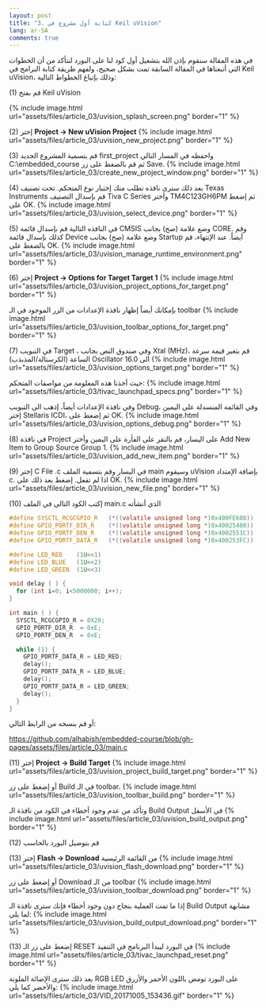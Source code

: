 ```yaml
---
layout: post
title: "3. كتابة أول مشروع في Keil uVision"
lang: ar-SA
comments: true
---
```


في هذه المقالة سنقوم بإذن الله بتشغيل أول كود لنا على البورد لنتأكد من أن الخطوات التي أتبعناها في المقالة السابقة تمت بشكل صحيح، ولفهم طريقة كتابة البرامج في Keil uVision، وذلك بإتباع الخطواط التالية:

(1) قم بفتح Keil uVision

{% include image.html url="assets/files/article_03/uvision_splash_screen.png" border="1" %}

(2) إختر **Project -> New uVision Project**
{% include image.html url="assets/files/article_03/uvision_new_project.png" border="1" %}

(3) قم بتسمية المشروع الجديد first_project واحفظه في المسار التالي C:\embedded_course ثم قم بالضغط على زر Save.
{% include image.html url="assets/files/article_03/create_new_project_window.png" border="1" %}

(4) بعد ذلك سترى نافذه تطلب منك إختيار نوع المتحكم. تحت تصنيف Texas Instruments قم بإسدال التصنيف Tiva C Series وأختر TM4C123GH6PM ثم إضغط على OK. 
{% include image.html url="assets/files/article_03/uvision_select_device.png" border="1" %}

(5) في النافذه التالية قم بإسدال قائمة CMSIS وضع علامة (صح) بجانب CORE. وقم كذلك بإسدال قائمة Device وضع علامة (صح) بجانب Startup أيضاً. عند الإنتهاء، قم بالضغط على OK.
{% include image.html url="assets/files/article_03/uvision_manage_runtime_environment.png" border="1" %}

(6) إختر **Project -> Options for Target Target 1**
{% include image.html url="assets/files/article_03/uvision_project_options_for_target.png" border="1" %}

بإمكانك أيضاً إظهار نافذة الإعدادات من الزر الموجود في الـ toolbar
{% include image.html url="assets/files/article_03/uvision_toolbar_options_for_target.png" border="1" %}

(7) في التبويب Target ، وفي صندوق النص بجانب Xtal (MHz)، قم بتغير قيمة سرعة الساعة (الكرستالة/المذبذب) Oscillator الى 16.0
{% include image.html url="assets/files/article_03/uvision_options_target.png" border="1" %}

حيث أخذنا هذه المعلومة من مواصفات المتحكم:
{% include image.html url="assets/files/article_03/tivac_launchpad_specs.png" border="1" %}

وفي نافذة الإعدادات أيضاً، إذهب الى التبويب Debug، وفي القائمة المنسدلة على اليمين إختر Stellaris ICDI، ثم إضغط على OK.
{% include image.html url="assets/files/article_03/uvision_options_debug.png" border="1" %}

(8) في نافذة Project على اليسار، قم بالنقر على الفأرة على اليمين وأختر Add New Item to Group Source Group 1.
{% include image.html url="assets/files/article_03/uvision_add_new_item.png" border="1" %}

(9) إختر C File .c في اليسار وقم بتسمية الملف main وسيقوم uVision بإضافة الإمتداد c. اذا لم تفعل. إضغط بعد ذلك على OK.
{% include image.html url="assets/files/article_03/uvision_new_file.png" border="1" %}

(10) إكتب الكود التالي في الملف main.c الذي أنشأته

```c
#define SYSCTL_RCGCGPIO_R   (*((volatile unsigned long *)0x400FE608))
#define GPIO_PORTF_DIR_R    (*((volatile unsigned long *)0x40025400))
#define GPIO_PORTF_DEN_R    (*((volatile unsigned long *)0x4002551C))
#define GPIO_PORTF_DATA_R   (*((volatile unsigned long *)0x400253FC))

#define LED_RED    (1U<<1)		
#define LED_BLUE   (1U<<2)		
#define LED_GREEN  (1U<<3)		

void delay ( ) {
  for (int i=0; i<5000000; i++);
}

int main ( ) {
  SYSCTL_RCGCGPIO_R = 0X20;
  GPIO_PORTF_DIR_R  = 0xE; 
  GPIO_PORTF_DEN_R  = 0xE; 

  while (1) {
    GPIO_PORTF_DATA_R = LED_RED;   
    delay();
    GPIO_PORTF_DATA_R = LED_BLUE;  
    delay();
    GPIO_PORTF_DATA_R = LED_GREEN; 
    delay();
  }	
}
```

أو قم بنسخه من الرابط التالي:

<https://github.com/alhabish/embedded-course/blob/gh-pages/assets/files/article_03/main.c>

(11) إختر **Project -> Build Target** 
{% include image.html url="assets/files/article_03/uvision_project_build_target.png" border="1" %}

أو إضغط على زر Build في الـ toolbar.
{% include image.html url="assets/files/article_03/uvision_toolbar_build.png" border="1" %}

وتأكد من عدم وجود أخطاء في الكود من نافذة الـ  Build Output في الأسفل
{% include image.html url="assets/files/article_03/uvision_build_output.png" border="1" %}

(12) قم بتوصيل البورد بالحاسب

(13) إختر **Flash -> Download** من القائمة الرئيسية
{% include image.html url="assets/files/article_03/uvision_flash_download.png" border="1" %}

أو إضغط على زر Download من الـ toolbar 
{% include image.html url="assets/files/article_03/uvision_toolbar_download.png" border="1" %}

إذا ما تمت العملية بنجاح دون وجود أخطاء فإنك سترى نافذة الـ Build Output مشابهة لما يلي:
{% include image.html url="assets/files/article_03/uvision_build_output_download.png" border="1" %}

(13) إضغط على زر الـ RESET في البورد ليبدأ البرنامج في التنفيذ
{% include image.html url="assets/files/article_03/tivac_launchpad_reset.png" border="1" %}

بعد ذلك سترى الإضائة الملونة RGB LED على البورد تومض باللون الأحمر والأزرق والأخضر كما يلي:
{% include image.html url="assets/files/article_03/VID_20171005_153436.gif" border="1" %}



